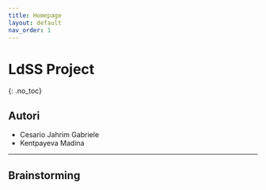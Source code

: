 ```yaml
---
title: Homepage
layout: default
nav_order: 1
---
```


# LdSS Project
{: .no_toc}

## Autori
- Cesario Jahrim Gabriele
- Kentpayeva Madina

---

## Brainstorming